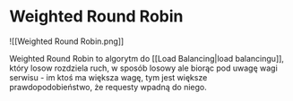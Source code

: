 # Weighted Round Robin

![[Weighted Round Robin.png]]

Weighted Round Robin to algorytm do [[Load Balancing|load balancingu]], który losow rozdziela ruch, w sposób losowy ale biorąc pod uwagę wagi serwisu - im ktoś ma większa wagę, tym jest większe prawdopodobieństwo, że requesty wpadną do niego.